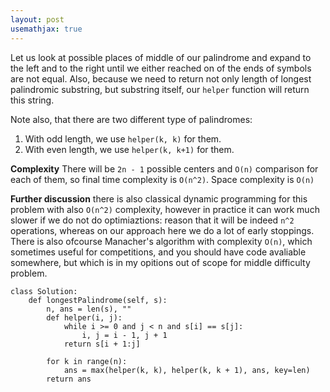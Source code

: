 ```yaml
---
layout: post
usemathjax: true
---
```


Let us look at possible places of middle of our palindrome and expand to the left and to the right until we either reached on of the ends of symbols are not equal. Also, because we need to return not only length of longest palindromic substring, but substring itself, our `helper` function will return this string.

Note also, that there are two different type of palindromes:
1. With odd length, we use `helper(k, k)` for them.
2. With even length, we use `helper(k, k+1)` for them.

**Complexity** There will be `2n - 1` possible centers and `O(n)` comparison for each of them, so final time complexity is `O(n^2)`. Space complexity is `O(n)`

**Further discussion** there is also classical dynamic programming for this problem with also `O(n^2)` complexity, however in practice it can work much slower if we do not do optimiaztions: reason that it will be indeed `n^2` operations, whereas on our approach here we do a lot of early stoppings. There is also ofcourse Manacher's algorithm with complexity `O(n)`, which sometimes useful for competitions, and you should have code avaliable somewhere, but which is in my opitions out of scope for middle difficulty problem.

```
class Solution:
    def longestPalindrome(self, s):
        n, ans = len(s), ""
        def helper(i, j):
            while i >= 0 and j < n and s[i] == s[j]:
                i, j = i - 1, j + 1
            return s[i + 1:j]
        
        for k in range(n):
            ans = max(helper(k, k), helper(k, k + 1), ans, key=len)
        return ans
```
